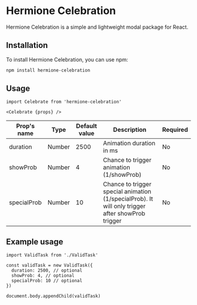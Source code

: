 # Hermione Celebration

Hermione Celebration is a simple and lightweight modal package for React.

## Installation

To install Hermione Celebration, you can use npm:

```bash
npm install hermione-celebration
```

## Usage

```
import Celebrate from 'hermione-celebration'

<Celebrate {props} />
```

| Prop's name  | Type | Default value | Description | Required |
| ------------- | ------------- | ------------- | ------------- | ------------- |
| duration | Number | 2500 | Animation duration in ms | No |
| showProb  | Number  | 4 | Chance to trigger animation (1/showProb) | No |
| specialProb  | Number | 10 | Chance to trigger special animation (1/specialProb). It will only trigger after showProb trigger | No |

## Example usage

```
import ValidTask from './ValidTask'

const validTask = new ValidTask({
  duration: 2500, // optional
  showProb: 4, // optional
  specialProb: 10 // optional
})

document.body.appendChild(validTask)

```
